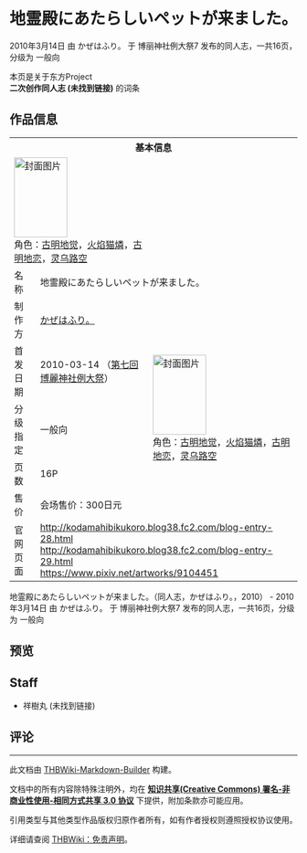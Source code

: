 # 地霊殿にあたらしいペットが来ました。

<!-- source html: G:\repos\THBWiki-Markdown-Builder\THBWikiMarkdown\Temp\main\a\ae\ns0%3A%E5%9C%B0%E9%9C%8A%E6%AE%BF%E3%81%AB%E3%81%82%E3%81%9F%E3%82%89%E3%81%97%E3%81%84%E3%83%9A%E3%83%83%E3%83%88%E3%81%8C%E6%9D%A5%E3%81%BE%E3%81%97%E3%81%9F%E3%80%82.html -->

2010年3月14日 由 かぜはふり。 于 博丽神社例大祭7 发布的同人志，一共16页，分级为 一般向

本页是关于东方Project  
 **二次创作同人志 (未找到链接)** 的词条

## 作品信息

<table><tbody><tr><th colspan="3">基本信息</th></tr><tr><td class="cover-artwork-mobile" colspan="2"><a href="./文件-地霊殿にあたらしいペットが来ました。封面.jpg.md" class="image" title="封面图片"><img alt="封面图片" src="https://upload.thwiki.cc/thumb/3/33/%E5%9C%B0%E9%9C%8A%E6%AE%BF%E3%81%AB%E3%81%82%E3%81%9F%E3%82%89%E3%81%97%E3%81%84%E3%83%9A%E3%83%83%E3%83%88%E3%81%8C%E6%9D%A5%E3%81%BE%E3%81%97%E3%81%9F%E3%80%82%E5%B0%81%E9%9D%A2.jpg/93px-%E5%9C%B0%E9%9C%8A%E6%AE%BF%E3%81%AB%E3%81%82%E3%81%9F%E3%82%89%E3%81%97%E3%81%84%E3%83%9A%E3%83%83%E3%83%88%E3%81%8C%E6%9D%A5%E3%81%BE%E3%81%97%E3%81%9F%E3%80%82%E5%B0%81%E9%9D%A2.jpg" decoding="async" loading="lazy" width="93" height="140" srcset="https://upload.thwiki.cc/thumb/3/33/%E5%9C%B0%E9%9C%8A%E6%AE%BF%E3%81%AB%E3%81%82%E3%81%9F%E3%82%89%E3%81%97%E3%81%84%E3%83%9A%E3%83%83%E3%83%88%E3%81%8C%E6%9D%A5%E3%81%BE%E3%81%97%E3%81%9F%E3%80%82%E5%B0%81%E9%9D%A2.jpg/139px-%E5%9C%B0%E9%9C%8A%E6%AE%BF%E3%81%AB%E3%81%82%E3%81%9F%E3%82%89%E3%81%97%E3%81%84%E3%83%9A%E3%83%83%E3%83%88%E3%81%8C%E6%9D%A5%E3%81%BE%E3%81%97%E3%81%9F%E3%80%82%E5%B0%81%E9%9D%A2.jpg 1.5x, https://upload.thwiki.cc/thumb/3/33/%E5%9C%B0%E9%9C%8A%E6%AE%BF%E3%81%AB%E3%81%82%E3%81%9F%E3%82%89%E3%81%97%E3%81%84%E3%83%9A%E3%83%83%E3%83%88%E3%81%8C%E6%9D%A5%E3%81%BE%E3%81%97%E3%81%9F%E3%80%82%E5%B0%81%E9%9D%A2.jpg/186px-%E5%9C%B0%E9%9C%8A%E6%AE%BF%E3%81%AB%E3%81%82%E3%81%9F%E3%82%89%E3%81%97%E3%81%84%E3%83%9A%E3%83%83%E3%83%88%E3%81%8C%E6%9D%A5%E3%81%BE%E3%81%97%E3%81%9F%E3%80%82%E5%B0%81%E9%9D%A2.jpg 2x" data-file-width="1058" data-file-height="1593"></a><div class="cover-char">角色：<a href="./古明地觉.md" title="古明地觉">古明地觉</a>，<a href="./火焰猫燐.md" title="火焰猫燐">火焰猫燐</a>，<a href="./古明地恋.md" title="古明地恋">古明地恋</a>，<a href="./灵乌路空.md" title="灵乌路空">灵乌路空</a></div></td>
</tr><tr><td class="label">名称</td><td colspan="2"> 地霊殿にあたらしいペットが来ました。 </td></tr><tr><td class="label">制作方</td><td><a href="./かぜはふり。.md" title="かぜはふり。">かぜはふり。</a></td><td class="cover-artwork" rowspan="5" style="min-width:140px;"><a href="./文件-地霊殿にあたらしいペットが来ました。封面.jpg.md" class="image" title="封面图片"><img alt="封面图片" src="https://upload.thwiki.cc/thumb/3/33/%E5%9C%B0%E9%9C%8A%E6%AE%BF%E3%81%AB%E3%81%82%E3%81%9F%E3%82%89%E3%81%97%E3%81%84%E3%83%9A%E3%83%83%E3%83%88%E3%81%8C%E6%9D%A5%E3%81%BE%E3%81%97%E3%81%9F%E3%80%82%E5%B0%81%E9%9D%A2.jpg/93px-%E5%9C%B0%E9%9C%8A%E6%AE%BF%E3%81%AB%E3%81%82%E3%81%9F%E3%82%89%E3%81%97%E3%81%84%E3%83%9A%E3%83%83%E3%83%88%E3%81%8C%E6%9D%A5%E3%81%BE%E3%81%97%E3%81%9F%E3%80%82%E5%B0%81%E9%9D%A2.jpg" decoding="async" loading="lazy" width="93" height="140" srcset="https://upload.thwiki.cc/thumb/3/33/%E5%9C%B0%E9%9C%8A%E6%AE%BF%E3%81%AB%E3%81%82%E3%81%9F%E3%82%89%E3%81%97%E3%81%84%E3%83%9A%E3%83%83%E3%83%88%E3%81%8C%E6%9D%A5%E3%81%BE%E3%81%97%E3%81%9F%E3%80%82%E5%B0%81%E9%9D%A2.jpg/139px-%E5%9C%B0%E9%9C%8A%E6%AE%BF%E3%81%AB%E3%81%82%E3%81%9F%E3%82%89%E3%81%97%E3%81%84%E3%83%9A%E3%83%83%E3%83%88%E3%81%8C%E6%9D%A5%E3%81%BE%E3%81%97%E3%81%9F%E3%80%82%E5%B0%81%E9%9D%A2.jpg 1.5x, https://upload.thwiki.cc/thumb/3/33/%E5%9C%B0%E9%9C%8A%E6%AE%BF%E3%81%AB%E3%81%82%E3%81%9F%E3%82%89%E3%81%97%E3%81%84%E3%83%9A%E3%83%83%E3%83%88%E3%81%8C%E6%9D%A5%E3%81%BE%E3%81%97%E3%81%9F%E3%80%82%E5%B0%81%E9%9D%A2.jpg/186px-%E5%9C%B0%E9%9C%8A%E6%AE%BF%E3%81%AB%E3%81%82%E3%81%9F%E3%82%89%E3%81%97%E3%81%84%E3%83%9A%E3%83%83%E3%83%88%E3%81%8C%E6%9D%A5%E3%81%BE%E3%81%97%E3%81%9F%E3%80%82%E5%B0%81%E9%9D%A2.jpg 2x" data-file-width="1058" data-file-height="1593"></a><div class="cover-char">角色：<a href="./古明地觉.md" title="古明地觉">古明地觉</a>，<a href="./火焰猫燐.md" title="火焰猫燐">火焰猫燐</a>，<a href="./古明地恋.md" title="古明地恋">古明地恋</a>，<a href="./灵乌路空.md" title="灵乌路空">灵乌路空</a></div></td>
</tr><tr><td class="label">首发日期</td><td>2010-03-14&#160;（<a href="/展会作品列表?e=%E5%8D%9A%E4%B8%BD%E7%A5%9E%E7%A4%BE%E4%BE%8B%E5%A4%A7%E7%A5%AD%237">第七回 博麗神社例大祭</a>）</td></tr><tr><td class="label">分级指定</td><td>一般向</td></tr><tr><td class="label">页数</td><td>16P</td></tr><tr><td class="label">售价</td><td>会场售价：300日元</td></tr>
<tr><td class="label">官网页面</td><td colspan="2"><a rel="nofollow" class="external free" href="http://kodamahibikukoro.blog38.fc2.com/blog-entry-28.html">http://kodamahibikukoro.blog38.fc2.com/blog-entry-28.html</a><br><a rel="nofollow" class="external free" href="http://kodamahibikukoro.blog38.fc2.com/blog-entry-29.html">http://kodamahibikukoro.blog38.fc2.com/blog-entry-29.html</a><br><a rel="nofollow" class="external free" href="https://www.pixiv.net/artworks/9104451">https://www.pixiv.net/artworks/9104451</a></td></tr></tbody></table>

地霊殿にあたらしいペットが来ました。（同人志，かぜはふり。，2010） - 2010年3月14日 由 かぜはふり。 于 博丽神社例大祭7 发布的同人志，一共16页，分级为 一般向

## 预览

## Staff
- 祥樹丸 (未找到链接)


## 评论




---

此文档由 [THBWiki-Markdown-Builder](https://github.com/Delsin-Yu/THBWiki-Markdown-Builder) 构建。

文档中的所有内容除特殊注明外，均在 [**知识共享(Creative Commons) 署名-非商业性使用-相同方式共享 3.0 协议**](https://creativecommons.org/licenses/by-sa/3.0/deed.zh-hans) 下提供，附加条款亦可能应用。

引用类型与其他类型作品版权归原作者所有，如有作者授权则遵照授权协议使用。

详细请查阅 [THBWiki：免责声明](https://thbwiki.cc/THBWiki:%E5%85%8D%E8%B4%A3%E5%A3%B0%E6%98%8E)。

